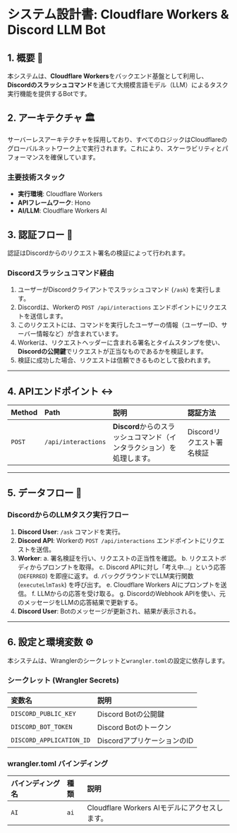 # システム設計書: Cloudflare Workers & Discord LLM Bot

## 1. 概要 📜

本システムは、**Cloudflare Workers**をバックエンド基盤として利用し、**Discordのスラッシュコマンド**を通じて大規模言語モデル（LLM）によるタスク実行機能を提供するBotです。

## 2. アーキテクチャ 🏛️

サーバーレスアーキテクチャを採用しており、すべてのロジックはCloudflareのグローバルネットワーク上で実行されます。これにより、スケーラビリティとパフォーマンスを確保しています。

### 主要技術スタック

*   **実行環境**: Cloudflare Workers
*   **APIフレームワーク**: Hono
*   **AI/LLM**: Cloudflare Workers AI

## 3. 認証フロー 🔑

認証はDiscordからのリクエスト署名の検証によって行われます。

### Discordスラッシュコマンド経由

1.  ユーザーがDiscordクライアントでスラッシュコマンド (`/ask`) を実行します。
2.  Discordは、Workerの `POST /api/interactions` エンドポイントにリクエストを送信します。
3.  このリクエストには、コマンドを実行したユーザーの情報（ユーザーID、サーバー情報など）が含まれています。
4.  Workerは、リクエストヘッダーに含まれる署名とタイムスタンプを使い、**Discordの公開鍵**でリクエストが正当なものであるかを検証します。
5.  検証に成功した場合、リクエストは信頼できるものとして扱われます。

***

## 4. APIエンドポイント ↔️

| Method | Path                | 説明                                                                | 認証方法                  |
| :----- | :------------------ | :------------------------------------------------------------------ | :------------------------ |
| `POST` | `/api/interactions` | **Discord**からのスラッシュコマンド（インタラクション）を処理します。 | Discordリクエスト署名検証 |

***

## 5. データフロー 🌊

### DiscordからのLLMタスク実行フロー

1.  **Discord User**: `/ask` コマンドを実行。
2.  **Discord API**: Workerの `POST /api/interactions` エンドポイントにリクエストを送信。
3.  **Worker**:
    a. 署名検証を行い、リクエストの正当性を確認。
    b. リクエストボディからプロンプトを取得。
    c. Discord APIに対し「考え中...」という応答 (`DEFERRED`) を即座に返す。
    d. バックグラウンドでLLM実行関数 (`executeLlmTask`) を呼び出す。
    e. Cloudflare Workers AIにプロンプトを送信。
    f. LLMからの応答を受け取る。
    g. DiscordのWebhook APIを使い、元のメッセージをLLMの応答結果で更新する。
4.  **Discord User**: Botのメッセージが更新され、結果が表示される。

***

## 6. 設定と環境変数 ⚙️

本システムは、Wranglerのシークレットと`wrangler.toml`の設定に依存します。

### シークレット (Wrangler Secrets)

| 変数名                   | 説明                                |
| :----------------------- | :---------------------------------- |
| `DISCORD_PUBLIC_KEY`     | Discord Botの公開鍵                 |
| `DISCORD_BOT_TOKEN`      | Discord Botのトークン               |
| `DISCORD_APPLICATION_ID` | DiscordアプリケーションのID         |

### wrangler.toml バインディング

| バインディング名 | 種類 | 説明                                  |
| :--------------- | :--- | :------------------------------------ |
| `AI`             | `ai` | Cloudflare Workers AIモデルにアクセスします。 |